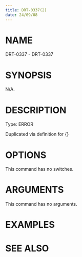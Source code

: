 ```yaml
---
title: DRT-0337(2)
date: 24/09/08
---
```


# NAME

DRT-0337 - DRT-0337

# SYNOPSIS

N/A.

# DESCRIPTION

Type: ERROR

Duplicated via definition for {}

# OPTIONS

This command has no switches.

# ARGUMENTS

This command has no arguments.

# EXAMPLES

# SEE ALSO
